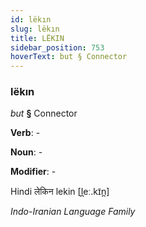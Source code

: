 ```yaml
---
id: lëkın
slug: lëkın
title: LËKIN
sidebar_position: 753
hoverText: but § Connector
---
```


### lëkın

*but* **§** Connector

**Verb**: -

**Noun**: -

**Modifier**: -

Hindi लेकिन lekin [l̪eː.kɪ̃n̪]

*Indo-Iranian Language Family*